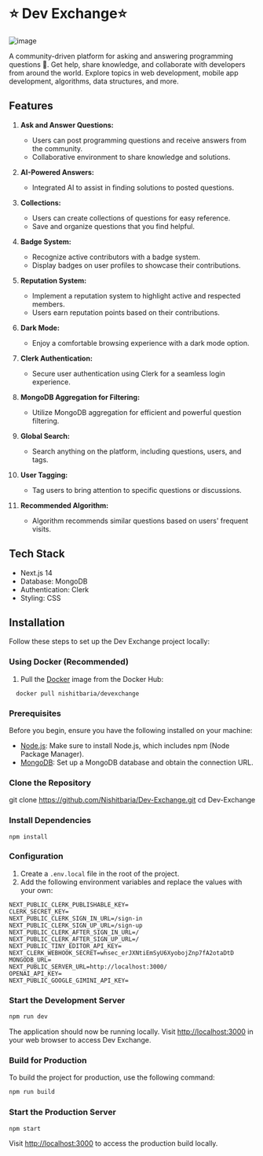 # ⭐ Dev Exchange⭐


![image](https://github.com/Nishitbaria/Dev-Exchange/assets/85815172/154b1c51-8799-497c-96ab-5c7bad6c9e74)



A community-driven platform for asking and answering programming questions 💙. Get help, share knowledge, and collaborate with developers from around the world. Explore topics in web development, mobile app development, algorithms, data structures, and more.

## Features

1. **Ask and Answer Questions:**
   - Users can post programming questions and receive answers from the community.
   - Collaborative environment to share knowledge and solutions.

2. **AI-Powered Answers:**
   - Integrated AI to assist in finding solutions to posted questions.

3. **Collections:**
   - Users can create collections of questions for easy reference.
   - Save and organize questions that you find helpful.

4. **Badge System:**
   - Recognize active contributors with a badge system.
   - Display badges on user profiles to showcase their contributions.

5. **Reputation System:**
   - Implement a reputation system to highlight active and respected members.
   - Users earn reputation points based on their contributions.

6. **Dark Mode:**
   - Enjoy a comfortable browsing experience with a dark mode option.

7. **Clerk Authentication:**
   - Secure user authentication using Clerk for a seamless login experience.

8. **MongoDB Aggregation for Filtering:**
   - Utilize MongoDB aggregation for efficient and powerful question filtering.

9. **Global Search:**
   - Search anything on the platform, including questions, users, and tags.

10. **User Tagging:**
    - Tag users to bring attention to specific questions or discussions.

11. **Recommended Algorithm:**
    - Algorithm recommends similar questions based on users' frequent visits.

## Tech Stack

- Next.js 14
- Database: MongoDB
- Authentication: Clerk
- Styling: CSS



## Installation

Follow these steps to set up the Dev Exchange project locally:


### Using Docker (Recommended)

1. Pull the [Docker](https://hub.docker.com/r/nishitbaria/devexchange) image from the Docker Hub:


```   docker pull nishitbaria/devexchange ```


### Prerequisites

Before you begin, ensure you have the following installed on your machine:

- [Node.js](https://nodejs.org/): Make sure to install Node.js, which includes npm (Node Package Manager).
- [MongoDB](https://www.mongodb.com/): Set up a MongoDB database and obtain the connection URL.

### Clone the Repository


git clone https://github.com/Nishitbaria/Dev-Exchange.git
cd Dev-Exchange


### Install Dependencies

```
npm install
```

### Configuration

1. Create a `.env.local` file in the root of the project.
2. Add the following environment variables and replace the values with your own:

```env
NEXT_PUBLIC_CLERK_PUBLISHABLE_KEY=
CLERK_SECRET_KEY=
NEXT_PUBLIC_CLERK_SIGN_IN_URL=/sign-in
NEXT_PUBLIC_CLERK_SIGN_UP_URL=/sign-up
NEXT_PUBLIC_CLERK_AFTER_SIGN_IN_URL=/
NEXT_PUBLIC_CLERK_AFTER_SIGN_UP_URL=/
NEXT_PUBLIC_TINY_EDITOR_API_KEY=
NEXT_CLERK_WEBHOOK_SECRET=whsec_erJXNtiEmSyU6XyobojZnp7fA2otaDtD
MONGODB_URL=
NEXT_PUBLIC_SERVER_URL=http://localhost:3000/
OPENAI_API_KEY=
NEXT_PUBLIC_GOOGLE_GIMINI_API_KEY=
```

### Start the Development Server

```bash
npm run dev
```

The application should now be running locally. Visit [http://localhost:3000](http://localhost:3000) in your web browser to access Dev Exchange.

### Build for Production

To build the project for production, use the following command:

```bash
npm run build
```

### Start the Production Server

```bash
npm start
```

Visit [http://localhost:3000](http://localhost:3000) to access the production build locally.
